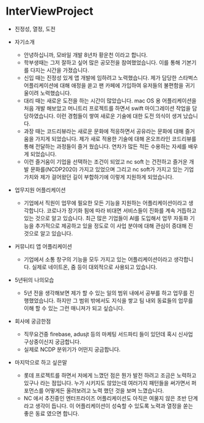 # InterViewProject

* 진정성, 열정, 도전

* 자기소개
  * 안녕하십니까, 모바일 개발 8년차 황운천 이라고 합니다. 
  * 학부생때는 그저 잘하고 싶어 많은 공모전을 참여했었습니다. 이를 통해 기본기를 다지는 시간을 가졌습니다.
  * 신입 때는 진정성 있게 앱 개발에 임하려고 노력했습니다. 제가 담당한 스타벅스 어플리케이션에 대해 애정을 쏟고 팬 카페에 가입하여 유저들의 불편함을 귀기울이려 노력했습니다.
  * 대리 때는 새로운 도전을 하는 시간이 많았습니다. mac OS 용 어플리케이션을 처음 개발 해보았고 머니트리 프로젝트를 하면서 swift 마이그레이션 작업을 담당하였습니다. 이런 경험들이 쌓여 새로운 기술에 대한 도전 의식이 생겨 났습니다.
  * 과장 때는 코드리뷰라는 새로운 문화에 적응하면서 공유라는 문화에 대해 즐거움을 가지게 되었습니다. 제가 새로 적용한 기술에 대해 온오프라인 코드리뷰를 통해 전달하는 과정들이 즐거 웠습니다. 연차가 많든 적든 수용하는 자세를 배우게 되었습니다.
  * 이런 즐거움이 기업을 선택하는 조건이 되었고 nc soft 는 건전하고 즐거운 개발 문화를(NCDP2020) 가지고 있었으며 그리고 nc soft가 가지고 있는 기업 가치와 제가 걸어왔던 길이 부합하기에 이렇게 지원하게 되었습니다.

* 업무지원 어플리케이션
  * 기업에서 직원이 업무에 필요한 모든 기능을 지원하는 어플리케이션이라고 생각합니다. 코로나가 장기화 됨에 따라 비대면 서비스들이 진화를 계속 거듭하고 있는 것으로 알고 있습니다. 최근 많은 기업들이 AI를 도입해서 업무 자동화 기능을 추가적으로 제공하고 있을 정도로 이 사업 분야에 대해 관심이 증대해 진 것으로 알고 있습니다.
  
* 커뮤니티 앱 어플리케이션
  * 기업에서 소통 창구의 기능을 모두 가지고 있는 어플리케이션이라고 생각합니다. 실제로 네이트온, 줌 등이 대외적으로 사용되고 있습니다.
  
* 5년뒤의 나의모습
  * 5년 전을 생각해보면 제가 할 수 있는 일의 범위 내에서 공부를 하고 업무를 진행했었습니다. 하지만 그 범위 밖에서도 지식을 쌓고 팀 내외 동료들의 업무를 이해 할 수 있는 그런 매니져가 되고 싶습니다.
  
  
* 회사에 궁금한점
  * 직무요건중 firebase, adusjt 등의 마케팅 서드파티 들이 있던데 혹시 신사업 구상중이신지 궁금합니다.
  * 실제로 NCDP 분위기가 어떤지 궁금합니다.

* 마지막으로 하고 싶은말
  * 롯데 프로젝트를 하면서 저에게 느꼈던 점은 뭔가 발전 하려고 조금은 노력하고 있구나 라는 점입니다. 누가 시키지도 않았는데 여러가지 패턴들을 써가면서 퍼포먼스를 어떻게든 올려보려고 노력 했던 것을 보며 느꼈습니다.
  * NC 에서 추진중인 엔터프라이즈 어플리케이션도 아직은 여물지 않은 초반 단계라고 생각이 듭니다. 이 어플리케이션이 성숙할 수 있도록 노력과 열정을 쏟는 좋은 동료 였으면 합니다.
